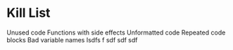 Kill List
=========
Unused code
Functions with side effects
Unformatted code
Repeated code blocks
Bad variable names
Isdfs f sdf sdf sdf

